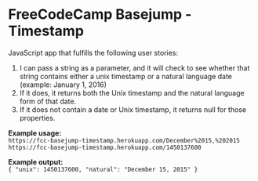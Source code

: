 # FreeCodeCamp Basejump - Timestamp

JavaScript app that fulfills the following user stories:
 
1. I can pass a string as a parameter, and it will check to see whether that string contains either a unix timestamp or a natural language date (example: January 1, 2016)
2. If it does, it returns both the Unix timestamp and the natural language form of that date.
3. If it does not contain a date or Unix timestamp, it returns null for those properties.

**Example usage:**  
`https://fcc-basejump-timestamp.herokuapp.com/December%2015,%202015`  
`https://fcc-basejump-timestamp.herokuapp.com/1450137600`

**Example output:**  
`{ "unix": 1450137600, "natural": "December 15, 2015" }`